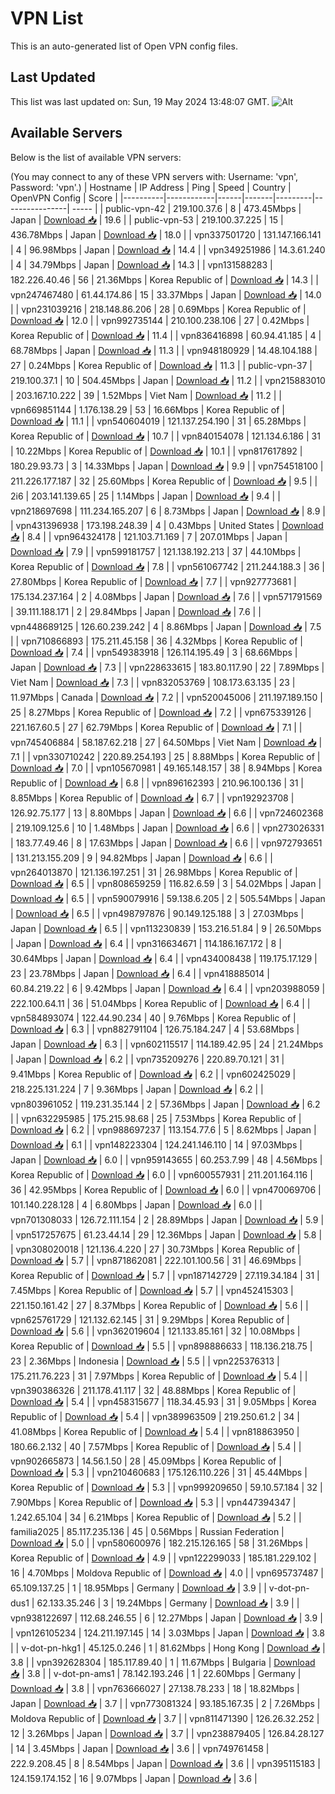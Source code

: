 # VPN List

This is an auto-generated list of Open VPN config files.

## Last Updated

This list was last updated on: Sun, 19 May 2024 13:48:07 GMT.
![Alt](https://repobeats.axiom.co/api/embed/186b98318ef1479477931607c1ad7d823f12451f.svg "Repobeats analytics image")

## Available Servers

Below is the list of available VPN servers:

(You may connect to any of these VPN servers with: Username: 'vpn', Password: 'vpn'.)
| Hostname | IP Address | Ping | Speed | Country | OpenVPN Config | Score |
|----------|------------|------|-------|---------|----------------| ----- |
| public-vpn-42 | 219.100.37.6 | 8 | 473.45Mbps | Japan | [Download 📥](./configs/server_0_JP.ovpn) | 19.6 |
| public-vpn-53 | 219.100.37.225 | 15 | 436.78Mbps | Japan | [Download 📥](./configs/server_1_JP.ovpn) | 18.0 |
| vpn337501720 | 131.147.166.141 | 4 | 96.98Mbps | Japan | [Download 📥](./configs/server_2_JP.ovpn) | 14.4 |
| vpn349251986 | 14.3.61.240 | 4 | 34.79Mbps | Japan | [Download 📥](./configs/server_3_JP.ovpn) | 14.3 |
| vpn131588283 | 182.226.40.46 | 56 | 21.36Mbps | Korea Republic of | [Download 📥](./configs/server_4_KR.ovpn) | 14.3 |
| vpn247467480 | 61.44.174.86 | 15 | 33.37Mbps | Japan | [Download 📥](./configs/server_5_JP.ovpn) | 14.0 |
| vpn231039216 | 218.148.86.206 | 28 | 0.69Mbps | Korea Republic of | [Download 📥](./configs/server_6_KR.ovpn) | 12.0 |
| vpn992735144 | 210.100.238.106 | 27 | 0.42Mbps | Korea Republic of | [Download 📥](./configs/server_7_KR.ovpn) | 11.4 |
| vpn836416898 | 60.94.41.185 | 4 | 68.78Mbps | Japan | [Download 📥](./configs/server_8_JP.ovpn) | 11.3 |
| vpn948180929 | 14.48.104.188 | 27 | 0.24Mbps | Korea Republic of | [Download 📥](./configs/server_9_KR.ovpn) | 11.3 |
| public-vpn-37 | 219.100.37.1 | 10 | 504.45Mbps | Japan | [Download 📥](./configs/server_10_JP.ovpn) | 11.2 |
| vpn215883010 | 203.167.10.222 | 39 | 1.52Mbps | Viet Nam | [Download 📥](./configs/server_11_VN.ovpn) | 11.2 |
| vpn669851144 | 1.176.138.29 | 53 | 16.66Mbps | Korea Republic of | [Download 📥](./configs/server_12_KR.ovpn) | 11.1 |
| vpn540604019 | 121.137.254.190 | 31 | 65.28Mbps | Korea Republic of | [Download 📥](./configs/server_13_KR.ovpn) | 10.7 |
| vpn840154078 | 121.134.6.186 | 31 | 10.22Mbps | Korea Republic of | [Download 📥](./configs/server_14_KR.ovpn) | 10.1 |
| vpn817617892 | 180.29.93.73 | 3 | 14.33Mbps | Japan | [Download 📥](./configs/server_15_JP.ovpn) | 9.9 |
| vpn754518100 | 211.226.177.187 | 32 | 25.60Mbps | Korea Republic of | [Download 📥](./configs/server_16_KR.ovpn) | 9.5 |
| 2i6 | 203.141.139.65 | 25 | 1.14Mbps | Japan | [Download 📥](./configs/server_17_JP.ovpn) | 9.4 |
| vpn218697698 | 111.234.165.207 | 6 | 8.73Mbps | Japan | [Download 📥](./configs/server_18_JP.ovpn) | 8.9 |
| vpn431396938 | 173.198.248.39 | 4 | 0.43Mbps | United States | [Download 📥](./configs/server_19_US.ovpn) | 8.4 |
| vpn964324178 | 121.103.71.169 | 7 | 207.01Mbps | Japan | [Download 📥](./configs/server_20_JP.ovpn) | 7.9 |
| vpn599181757 | 121.138.192.213 | 37 | 44.10Mbps | Korea Republic of | [Download 📥](./configs/server_21_KR.ovpn) | 7.8 |
| vpn561067742 | 211.244.188.3 | 36 | 27.80Mbps | Korea Republic of | [Download 📥](./configs/server_22_KR.ovpn) | 7.7 |
| vpn927773681 | 175.134.237.164 | 2 | 4.08Mbps | Japan | [Download 📥](./configs/server_23_JP.ovpn) | 7.6 |
| vpn571791569 | 39.111.188.171 | 2 | 29.84Mbps | Japan | [Download 📥](./configs/server_24_JP.ovpn) | 7.6 |
| vpn448689125 | 126.60.239.242 | 4 | 8.86Mbps | Japan | [Download 📥](./configs/server_25_JP.ovpn) | 7.5 |
| vpn710866893 | 175.211.45.158 | 36 | 4.32Mbps | Korea Republic of | [Download 📥](./configs/server_26_KR.ovpn) | 7.4 |
| vpn549383918 | 126.114.195.49 | 3 | 68.66Mbps | Japan | [Download 📥](./configs/server_27_JP.ovpn) | 7.3 |
| vpn228633615 | 183.80.117.90 | 22 | 7.89Mbps | Viet Nam | [Download 📥](./configs/server_28_VN.ovpn) | 7.3 |
| vpn832053769 | 108.173.63.135 | 23 | 11.97Mbps | Canada | [Download 📥](./configs/server_29_CA.ovpn) | 7.2 |
| vpn520045006 | 211.197.189.150 | 25 | 8.27Mbps | Korea Republic of | [Download 📥](./configs/server_30_KR.ovpn) | 7.2 |
| vpn675339126 | 221.167.60.5 | 27 | 62.79Mbps | Korea Republic of | [Download 📥](./configs/server_31_KR.ovpn) | 7.1 |
| vpn745406884 | 58.187.62.218 | 27 | 64.50Mbps | Viet Nam | [Download 📥](./configs/server_32_VN.ovpn) | 7.1 |
| vpn330710242 | 220.89.254.193 | 25 | 8.88Mbps | Korea Republic of | [Download 📥](./configs/server_33_KR.ovpn) | 7.0 |
| vpn105670981 | 49.165.148.157 | 38 | 8.94Mbps | Korea Republic of | [Download 📥](./configs/server_34_KR.ovpn) | 6.8 |
| vpn896162393 | 210.96.100.136 | 31 | 8.85Mbps | Korea Republic of | [Download 📥](./configs/server_35_KR.ovpn) | 6.7 |
| vpn192923708 | 126.92.75.177 | 13 | 8.80Mbps | Japan | [Download 📥](./configs/server_36_JP.ovpn) | 6.6 |
| vpn724602368 | 219.109.125.6 | 10 | 1.48Mbps | Japan | [Download 📥](./configs/server_37_JP.ovpn) | 6.6 |
| vpn273026331 | 183.77.49.46 | 8 | 17.63Mbps | Japan | [Download 📥](./configs/server_38_JP.ovpn) | 6.6 |
| vpn972793651 | 131.213.155.209 | 9 | 94.82Mbps | Japan | [Download 📥](./configs/server_39_JP.ovpn) | 6.6 |
| vpn264013870 | 121.136.197.251 | 31 | 26.98Mbps | Korea Republic of | [Download 📥](./configs/server_40_KR.ovpn) | 6.5 |
| vpn808659259 | 116.82.6.59 | 3 | 54.02Mbps | Japan | [Download 📥](./configs/server_41_JP.ovpn) | 6.5 |
| vpn590079916 | 59.138.6.205 | 2 | 505.54Mbps | Japan | [Download 📥](./configs/server_42_JP.ovpn) | 6.5 |
| vpn498797876 | 90.149.125.188 | 3 | 27.03Mbps | Japan | [Download 📥](./configs/server_43_JP.ovpn) | 6.5 |
| vpn113230839 | 153.216.51.84 | 9 | 26.50Mbps | Japan | [Download 📥](./configs/server_44_JP.ovpn) | 6.4 |
| vpn316634671 | 114.186.167.172 | 8 | 30.64Mbps | Japan | [Download 📥](./configs/server_45_JP.ovpn) | 6.4 |
| vpn434008438 | 119.175.17.129 | 23 | 23.78Mbps | Japan | [Download 📥](./configs/server_46_JP.ovpn) | 6.4 |
| vpn418885014 | 60.84.219.22 | 6 | 9.42Mbps | Japan | [Download 📥](./configs/server_47_JP.ovpn) | 6.4 |
| vpn203988059 | 222.100.64.11 | 36 | 51.04Mbps | Korea Republic of | [Download 📥](./configs/server_48_KR.ovpn) | 6.4 |
| vpn584893074 | 122.44.90.234 | 40 | 9.76Mbps | Korea Republic of | [Download 📥](./configs/server_49_KR.ovpn) | 6.3 |
| vpn882791104 | 126.75.184.247 | 4 | 53.68Mbps | Japan | [Download 📥](./configs/server_50_JP.ovpn) | 6.3 |
| vpn602115517 | 114.189.42.95 | 24 | 21.24Mbps | Japan | [Download 📥](./configs/server_51_JP.ovpn) | 6.2 |
| vpn735209276 | 220.89.70.121 | 31 | 9.41Mbps | Korea Republic of | [Download 📥](./configs/server_52_KR.ovpn) | 6.2 |
| vpn602425029 | 218.225.131.224 | 7 | 9.36Mbps | Japan | [Download 📥](./configs/server_53_JP.ovpn) | 6.2 |
| vpn803961052 | 119.231.35.144 | 2 | 57.36Mbps | Japan | [Download 📥](./configs/server_54_JP.ovpn) | 6.2 |
| vpn632295985 | 175.215.98.68 | 25 | 7.53Mbps | Korea Republic of | [Download 📥](./configs/server_55_KR.ovpn) | 6.2 |
| vpn988697237 | 113.154.77.6 | 5 | 8.62Mbps | Japan | [Download 📥](./configs/server_56_JP.ovpn) | 6.1 |
| vpn148223304 | 124.241.146.110 | 14 | 97.03Mbps | Japan | [Download 📥](./configs/server_57_JP.ovpn) | 6.0 |
| vpn959143655 | 60.253.7.99 | 48 | 4.56Mbps | Korea Republic of | [Download 📥](./configs/server_58_KR.ovpn) | 6.0 |
| vpn600557931 | 211.201.164.116 | 36 | 42.95Mbps | Korea Republic of | [Download 📥](./configs/server_59_KR.ovpn) | 6.0 |
| vpn470069706 | 101.140.228.128 | 4 | 6.80Mbps | Japan | [Download 📥](./configs/server_60_JP.ovpn) | 6.0 |
| vpn701308033 | 126.72.111.154 | 2 | 28.89Mbps | Japan | [Download 📥](./configs/server_61_JP.ovpn) | 5.9 |
| vpn517257675 | 61.23.44.14 | 29 | 12.36Mbps | Japan | [Download 📥](./configs/server_62_JP.ovpn) | 5.8 |
| vpn308020018 | 121.136.4.220 | 27 | 30.73Mbps | Korea Republic of | [Download 📥](./configs/server_63_KR.ovpn) | 5.7 |
| vpn871862081 | 222.101.100.56 | 31 | 46.69Mbps | Korea Republic of | [Download 📥](./configs/server_64_KR.ovpn) | 5.7 |
| vpn187142729 | 27.119.34.184 | 31 | 7.45Mbps | Korea Republic of | [Download 📥](./configs/server_65_KR.ovpn) | 5.7 |
| vpn452415303 | 221.150.161.42 | 27 | 8.37Mbps | Korea Republic of | [Download 📥](./configs/server_66_KR.ovpn) | 5.6 |
| vpn625761729 | 121.132.62.145 | 31 | 9.29Mbps | Korea Republic of | [Download 📥](./configs/server_67_KR.ovpn) | 5.6 |
| vpn362019604 | 121.133.85.161 | 32 | 10.08Mbps | Korea Republic of | [Download 📥](./configs/server_68_KR.ovpn) | 5.5 |
| vpn898886633 | 118.136.218.75 | 23 | 2.36Mbps | Indonesia | [Download 📥](./configs/server_69_ID.ovpn) | 5.5 |
| vpn225376313 | 175.211.76.223 | 31 | 7.97Mbps | Korea Republic of | [Download 📥](./configs/server_70_KR.ovpn) | 5.4 |
| vpn390386326 | 211.178.41.117 | 32 | 48.88Mbps | Korea Republic of | [Download 📥](./configs/server_71_KR.ovpn) | 5.4 |
| vpn458315677 | 118.34.45.93 | 31 | 9.05Mbps | Korea Republic of | [Download 📥](./configs/server_72_KR.ovpn) | 5.4 |
| vpn389963509 | 219.250.61.2 | 34 | 41.08Mbps | Korea Republic of | [Download 📥](./configs/server_73_KR.ovpn) | 5.4 |
| vpn818863950 | 180.66.2.132 | 40 | 7.57Mbps | Korea Republic of | [Download 📥](./configs/server_74_KR.ovpn) | 5.4 |
| vpn902665873 | 14.56.1.50 | 28 | 45.09Mbps | Korea Republic of | [Download 📥](./configs/server_75_KR.ovpn) | 5.3 |
| vpn210460683 | 175.126.110.226 | 31 | 45.44Mbps | Korea Republic of | [Download 📥](./configs/server_76_KR.ovpn) | 5.3 |
| vpn999209650 | 59.10.57.184 | 32 | 7.90Mbps | Korea Republic of | [Download 📥](./configs/server_77_KR.ovpn) | 5.3 |
| vpn447394347 | 1.242.65.104 | 34 | 6.21Mbps | Korea Republic of | [Download 📥](./configs/server_78_KR.ovpn) | 5.2 |
| familia2025 | 85.117.235.136 | 45 | 0.56Mbps | Russian Federation | [Download 📥](./configs/server_79_RU.ovpn) | 5.0 |
| vpn580600976 | 182.215.126.165 | 58 | 31.26Mbps | Korea Republic of | [Download 📥](./configs/server_80_KR.ovpn) | 4.9 |
| vpn122299033 | 185.181.229.102 | 16 | 4.70Mbps | Moldova Republic of | [Download 📥](./configs/server_81_MD.ovpn) | 4.0 |
| vpn695737487 | 65.109.137.25 | 1 | 18.95Mbps | Germany | [Download 📥](./configs/server_82_DE.ovpn) | 3.9 |
| v-dot-pn-dus1 | 62.133.35.246 | 3 | 19.24Mbps | Germany | [Download 📥](./configs/server_83_DE.ovpn) | 3.9 |
| vpn938122697 | 112.68.246.55 | 6 | 12.27Mbps | Japan | [Download 📥](./configs/server_84_JP.ovpn) | 3.9 |
| vpn126105234 | 124.211.197.145 | 14 | 3.03Mbps | Japan | [Download 📥](./configs/server_85_JP.ovpn) | 3.8 |
| v-dot-pn-hkg1 | 45.125.0.246 | 1 | 81.62Mbps | Hong Kong | [Download 📥](./configs/server_86_HK.ovpn) | 3.8 |
| vpn392628304 | 185.117.89.40 | 1 | 11.67Mbps | Bulgaria | [Download 📥](./configs/server_87_BG.ovpn) | 3.8 |
| v-dot-pn-ams1 | 78.142.193.246 | 1 | 22.60Mbps | Germany | [Download 📥](./configs/server_88_DE.ovpn) | 3.8 |
| vpn763666027 | 27.138.78.233 | 18 | 18.82Mbps | Japan | [Download 📥](./configs/server_89_JP.ovpn) | 3.7 |
| vpn773081324 | 93.185.167.35 | 2 | 7.26Mbps | Moldova Republic of | [Download 📥](./configs/server_90_MD.ovpn) | 3.7 |
| vpn811471390 | 126.26.32.252 | 12 | 3.26Mbps | Japan | [Download 📥](./configs/server_91_JP.ovpn) | 3.7 |
| vpn238879405 | 126.84.28.127 | 14 | 3.45Mbps | Japan | [Download 📥](./configs/server_92_JP.ovpn) | 3.6 |
| vpn749761458 | 222.9.208.45 | 8 | 8.54Mbps | Japan | [Download 📥](./configs/server_93_JP.ovpn) | 3.6 |
| vpn395115183 | 124.159.174.152 | 16 | 9.07Mbps | Japan | [Download 📥](./configs/server_94_JP.ovpn) | 3.6 |
